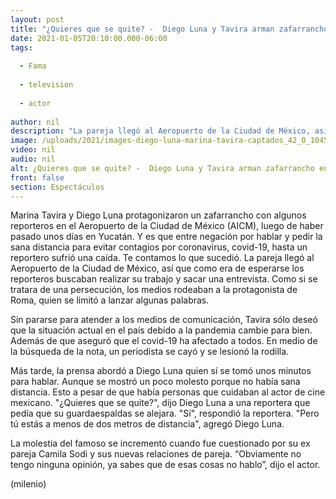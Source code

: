 ```yaml
---
layout: post
title: "¿Quieres que se quite? -  Diego Luna y Tavira arman zafarrancho en aeropuerto de CdMx"
date: 2021-01-05T20:10:00.000-06:00
tags:
  
  - Fama
  
  - television
  
  - actor
  
author: nil
description: "La pareja llegó al Aeropuerto de la Ciudad de México, así que como era de esperarse, los reporteros buscaban realizar su trabajo y sacar la nota. Sin embargo, no fue fácil y se armó un zafarrancho. "
image: /uploads/2021/images-diego-luna-marina-tavira-captados_42_0_1045_650.jpg
video: nil
audio: nil
alt: ¿Quieres que se quite? -  Diego Luna y Tavira arman zafarrancho en aeropuerto de CdMx
front: false
section: Espectáculos
---
```


Marina Tavira y Diego Luna protagonizaron un zafarrancho con algunos reporteros en el Aeropuerto de la Ciudad de México (AICM), luego de haber pasado unos días en Yucatán. Y es que entre negación por hablar y pedir la sana distancia para evitar contagios por coronavirus, covid-19, hasta un reportero sufrió una caída. Te contamos lo que sucedió. La pareja llegó al Aeropuerto de la Ciudad de México, así que como era de esperarse los reporteros buscaban realizar su trabajo y sacar una entrevista. Como si se tratara de una persecución, los medios rodeaban a la protagonista de Roma, quien se limitó a lanzar algunas palabras. 

Sin pararse para atender a los medios de comunicación, Tavira sólo deseó que la situación actual en el país debido a la pandemia cambie para bien. Además de que aseguró que el covid-19 ha afectado a todos. En medio de la búsqueda de la nota, un periodista se cayó y se lesionó la rodilla. 

Más tarde, la prensa abordó a Diego Luna quien sí se tomó unos minutos para hablar. Aunque se mostró un poco molesto porque no había sana distancia. Esto a pesar de que había personas que cuidaban al actor de cine mexicano. "¿Quieres que se quite?", dijo Diego Luna a una reportera que pedía que su guardaespaldas se alejara.  "Sí", respondió la reportera.  "Pero tú estás a menos de dos metros de distancia", agregó Diego Luna.  

La molestia del famoso se incrementó cuando fue cuestionado por su ex pareja Camila Sodi y sus nuevas relaciones de pareja. “Obviamente no tengo ninguna opinión, ya sabes que de esas cosas no hablo”, dijo el actor. 

(milenio)